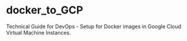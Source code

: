 # docker_to_GCP

Technical Guide for DevOps - Setup for Docker images in Google Cloud Virtual Machine Instances.
